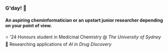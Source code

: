 ### G'day! 👋

#### An aspiring cheminformatician or an upstart junior researcher depending on your point of view.

⭐ '24 Honours student in Medicinal Chemistry @ *The University of Sydney* <br>
🔬 Researching applications of *AI in Drug Discovery*

<!--
**Tommy-Y-Lu/Tommy-Y-Lu** is a ✨ _special_ ✨ repository because its `README.md` (this file) appears on your GitHub profile.

Here are some ideas to get you started:

- 🔭 I’m currently working on ...
- 🌱 I’m currently learning ...
- 👯 I’m looking to collaborate on ...
- 🤔 I’m looking for help with ...
- 💬 Ask me about ...
- 📫 How to reach me: ...
- 😄 Pronouns: ...
- ⚡ Fun fact: ...
-->
